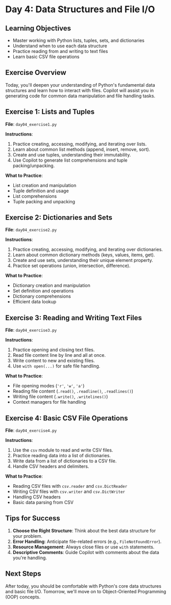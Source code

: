 # Day 4: Data Structures and File I/O

## Learning Objectives
- Master working with Python lists, tuples, sets, and dictionaries
- Understand when to use each data structure
- Practice reading from and writing to text files
- Learn basic CSV file operations

## Exercise Overview
Today, you'll deepen your understanding of Python's fundamental data structures and learn how to interact with files. Copilot will assist you in generating code for common data manipulation and file handling tasks.

## Exercise 1: Lists and Tuples

**File**: `day04_exercise1.py`

**Instructions**:
1. Practice creating, accessing, modifying, and iterating over lists.
2. Learn about common list methods (append, insert, remove, sort).
3. Create and use tuples, understanding their immutability.
4. Use Copilot to generate list comprehensions and tuple packing/unpacking.

**What to Practice**:
- List creation and manipulation
- Tuple definition and usage
- List comprehensions
- Tuple packing and unpacking

## Exercise 2: Dictionaries and Sets

**File**: `day04_exercise2.py`

**Instructions**:
1. Practice creating, accessing, modifying, and iterating over dictionaries.
2. Learn about common dictionary methods (keys, values, items, get).
3. Create and use sets, understanding their unique element property.
4. Practice set operations (union, intersection, difference).

**What to Practice**:
- Dictionary creation and manipulation
- Set definition and operations
- Dictionary comprehensions
- Efficient data lookup

## Exercise 3: Reading and Writing Text Files

**File**: `day04_exercise3.py`

**Instructions**:
1. Practice opening and closing text files.
2. Read file content line by line and all at once.
3. Write content to new and existing files.
4. Use `with open(...)` for safe file handling.

**What to Practice**:
- File opening modes (`'r'`, `'w'`, `'a'`)
- Reading file content (`.read()`, `.readline()`, `.readlines()`)
- Writing file content (`.write()`, `.writelines()`)
- Context managers for file handling

## Exercise 4: Basic CSV File Operations

**File**: `day04_exercise4.py`

**Instructions**:
1. Use the `csv` module to read and write CSV files.
2. Practice reading data into a list of dictionaries.
3. Write data from a list of dictionaries to a CSV file.
4. Handle CSV headers and delimiters.

**What to Practice**:
- Reading CSV files with `csv.reader` and `csv.DictReader`
- Writing CSV files with `csv.writer` and `csv.DictWriter`
- Handling CSV headers
- Basic data parsing from CSV

## Tips for Success

1. **Choose the Right Structure**: Think about the best data structure for your problem.
2. **Error Handling**: Anticipate file-related errors (e.g., `FileNotFoundError`).
3. **Resource Management**: Always close files or use `with` statements.
4. **Descriptive Comments**: Guide Copilot with comments about the data you're handling.

## Next Steps

After today, you should be comfortable with Python's core data structures and basic file I/O. Tomorrow, we'll move on to Object-Oriented Programming (OOP) concepts.

